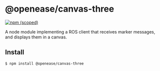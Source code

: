 # @openease/canvas-three

[![npm (scoped)](https://img.shields.io/npm/v/@openease/canvas-three.svg)](https://www.npmjs.com/package/@openease/canvas-three)

A node module implementing a ROS client that receives marker messages, and displays them in a canvas.

## Install

```
$ npm install @openease/canvas-three
```
